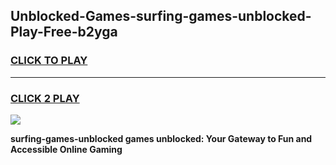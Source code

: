 
## Unblocked-Games-surfing-games-unblocked-Play-Free-b2yga
<h3>
<a href="https://premium76.site?title=surfing-games-unblocked&ref=18A">CLICK TO PLAY</a></h3>
<hr>

<h3>
<a href="https://premium76.site?title=surfing-games-unblocked&ref=18A">CLICK 2 PLAY</a>
  
</h3>

<a href="https://premium76.site?title=surfing-games-unblocked&ref=18A"><img src="https://clearcache.store/games.png"></a>


**surfing-games-unblocked games unblocked: Your Gateway to Fun and Accessible Online Gaming**
